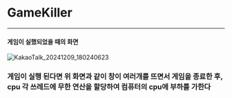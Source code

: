 # GameKiller 

---

#### 게임이 실했되었을 때의 화면 
![KakaoTalk_20241209_180240623](https://github.com/user-attachments/assets/85b8f25b-5a24-4bd4-affd-cb3323d2e298)
### 게임이 실행 된다면 위 화면과 같이 창이 여러개를 뜨면서 게임을 종료한 후, cpu 각 쓰레드에 무한 연산을 할당하여 컴퓨터의 cpu에 부하를 가한다

